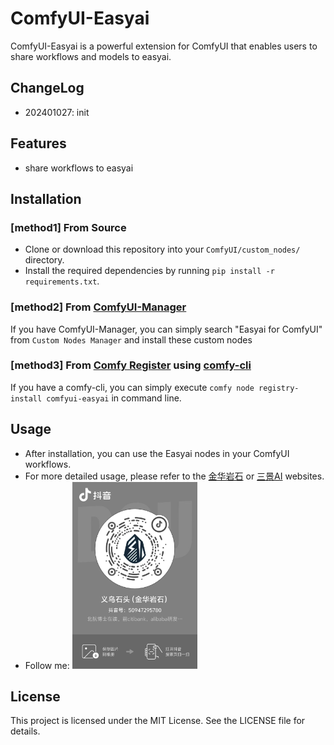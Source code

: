 # ComfyUI-Easyai
ComfyUI-Easyai is a powerful extension for ComfyUI that enables users to share workflows and models to easyai.

## ChangeLog
- 202401027: init

## Features
- share workflows to easyai

## Installation
### [method1] From Source
- Clone or download this repository into your `ComfyUI/custom_nodes/` directory.
- Install the required dependencies by running `pip install -r requirements.txt`.

### [method2] From [ComfyUI-Manager](https://github.com/ltdrdata/ComfyUI-Manager)
If you have ComfyUI-Manager, you can simply search "Easyai for ComfyUI" from `Custom Nodes Manager` and install these custom nodes 

### [method3] From [Comfy Register](https://registry.comfy.org/) using [comfy-cli](https://github.com/Comfy-Org/comfy-cli)
If you have a comfy-cli, you can simply execute `comfy node registry-install comfyui-easyai` in command line.

## Usage
- After installation, you can use the Easyai nodes in your ComfyUI workflows.
- For more detailed usage, please refer to the [金华岩石](https://jinhuayanshi.cn) or [三景AI](https://easyai.jinhuayanshi.cn) websites.
- Follow me: <img src="./docs/douyin.jpg" width="200" />

## License
This project is licensed under the MIT License. See the LICENSE file for details.
